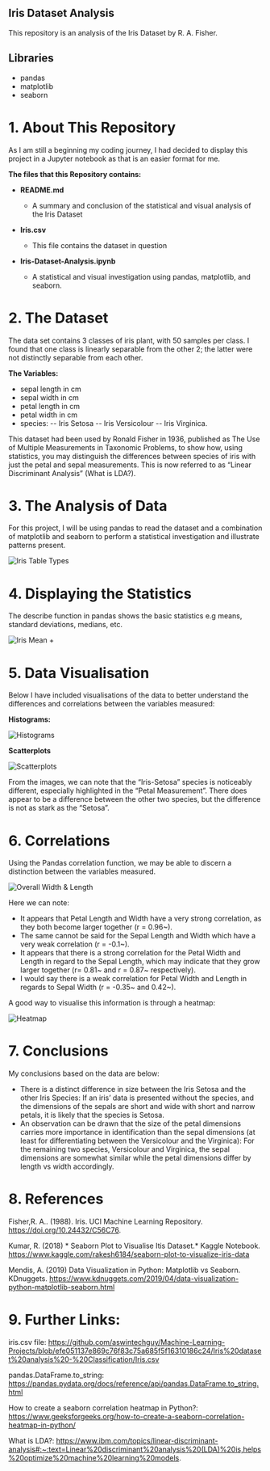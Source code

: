 ## Iris Dataset Analysis
This repository is an analysis of the Iris Dataset by R. A. Fisher.

## Libraries

- pandas
- matplotlib
- seaborn

# 1.  About This Repository 
As I am still a beginning my coding journey, I had decided to display this project in a Jupyter notebook as that is an easier format for me.

**The files that this Repository contains:**

* **README.md**
    - A summary and conclusion of the statistical and visual analysis of the Iris Dataset

* **Iris.csv**
    - This file contains the dataset in question

* **Iris-Dataset-Analysis.ipynb**
    - A statistical and visual investigation using pandas, matplotlib, and seaborn.



# 2. The Dataset
The data set contains 3 classes of iris plant, with 50 samples per class. I found that one class is linearly separable from the other 2; the latter were not distinctly separable from each other.

**The Variables:**
-	sepal length in cm
-	sepal width in cm
-	petal length in cm
-	petal width in cm
-	species: -- Iris Setosa -- Iris Versicolour -- Iris Virginica.

This dataset had been used by Ronald Fisher in 1936, published as The Use of Multiple Measurements in Taxonomic Problems, to show how, using statistics, you may distinguish the differences between species of iris with just the petal and sepal measurements. This is now referred to as “Linear Discriminant Analysis” (What is LDA?).

# 3. The Analysis of Data

For this project, I will be using pandas to read the dataset and a combination of matplotlib and seaborn to perform a statistical investigation and illustrate patterns present.

![Iris Table Types](./Image%20Files/Iris%20Table%20Types.png)

# 4. Displaying the Statistics

The describe function in pandas shows the basic statistics e.g means, standard deviations, medians, etc.

![Iris Mean +](./Image%20Files/Iris%20Mean%20+.png)

# 5. Data Visualisation

Below I have included visualisations of the data to better understand the differences and correlations between the variables measured:

**Histograms:**

![Histograms](./Image%20Files/Histogram%20Tables.png)

**Scatterplots**

![Scatterplots](./Image%20Files/Scatterplot%20Tables.png)

From the images, we can note that the “Iris-Setosa” species is noticeably different, especially highlighted in the “Petal Measurement”. There does appear to be a difference between the other two species, but the difference is not as stark as the “Setosa”.

# 6. Correlations

Using the Pandas correlation function, we may be able to discern a distinction between the variables measured.

![Overall Width & Length](./Image%20Files/Overall%20Width%20+%20Length.png)

Here we can note:

* It appears that Petal Length and Width have a very strong correlation, as they both become larger together (r = 0.96~).
* The same cannot be said for the Sepal Length and Width which have a very weak correlation (r = -0.1~).
* It appears that there is a strong correlation for the Petal Width and Length in regard to the Sepal Length, which may indicate that they grow larger together (r= 0.81~ and r = 0.87~ respectively).
* I would say there is a weak correlation for Petal Width and Length in regards to Sepal Width (r = -0.35~ and 0.42~).

A good way to visualise this information is through a heatmap:

![Heatmap](./Image%20Files/Heatmap.png)

# 7. Conclusions

My conclusions based on the data are below:
*	There is a distinct difference in size between the Iris Setosa and the other Iris Species:
	If an iris’ data is presented without the species, and the dimensions of the sepals are short and wide with short and narrow petals, it is likely that the species is Setosa.
*	An observation can be drawn that the size of the petal dimensions carries more importance in identification than the sepal dimensions (at least for differentiating between the Versicolour and the Virginica):
	For the remaining two species, Versicolour and Virginica, the sepal dimensions are somewhat similar while the petal dimensions differ by length vs width accordingly.


# 8. References
Fisher,R. A.. (1988). Iris. UCI Machine Learning Repository. https://doi.org/10.24432/C56C76.

Kumar, R. (2018) * Seaborn Plot to Visualise Itis Dataset.* Kaggle Notebook. https://www.kaggle.com/rakesh6184/seaborn-plot-to-visualize-iris-data

Mendis, A. (2019) Data Visualization in Python: Matplotlib vs Seaborn. KDnuggets. https://www.kdnuggets.com/2019/04/data-visualization-python-matplotlib-seaborn.html

# 9. Further Links:

iris.csv file: https://github.com/aswintechguy/Machine-Learning-Projects/blob/efe051137e869c76f83c75a685f5f16310186c24/Iris%20dataset%20analysis%20-%20Classification/Iris.csv

pandas.DataFrame.to_string: https://pandas.pydata.org/docs/reference/api/pandas.DataFrame.to_string.html

How to create a seaborn correlation heatmap in Python?: https://www.geeksforgeeks.org/how-to-create-a-seaborn-correlation-heatmap-in-python/

What is LDA?: https://www.ibm.com/topics/linear-discriminant-analysis#:~:text=Linear%20discriminant%20analysis%20(LDA)%20is,helps%20optimize%20machine%20learning%20models.
